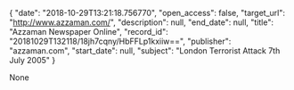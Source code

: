 {
  "date": "2018-10-29T13:21:18.756770", 
  "open_access": false, 
  "target_url": "http://www.azzaman.com/", 
  "description": null, 
  "end_date": null, 
  "title": "Azzaman Newspaper Online", 
  "record_id": "20181029T132118/18jh7cqny/HbFFLp1kxiiw==", 
  "publisher": "azzaman.com", 
  "start_date": null, 
  "subject": "London Terrorist Attack 7th July 2005"
}

None